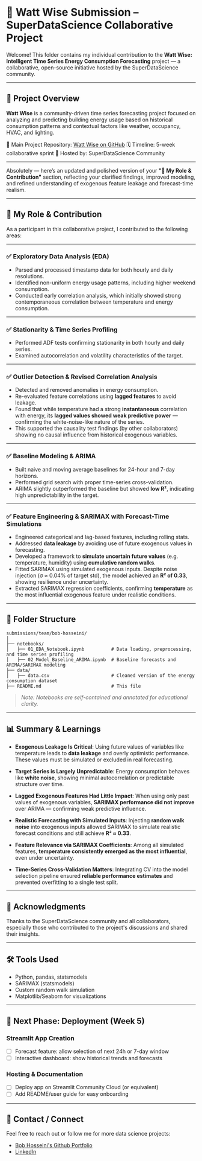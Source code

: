 # 🧠 Watt Wise Submission – SuperDataScience Collaborative Project

Welcome! This folder contains my individual contribution to the **Watt Wise: Intelligent Time Series Energy Consumption Forecasting** project — a collaborative, open-source initiative hosted by the SuperDataScience community.

---

## 📌 Project Overview

**Watt Wise** is a community-driven time series forecasting project focused on analyzing and predicting building energy usage based on historical consumption patterns and contextual factors like weather, occupancy, HVAC, and lighting.

🔗 Main Project Repository: [Watt Wise on GitHub](https://github.com/SuperDataScience-Community-Projects/SDS-CP027-watt-wise)
🗓️ Timeline: 5-week collaborative sprint
🧠 Hosted by: SuperDataScience Community

---

Absolutely — here’s an updated and polished version of your **"👤 My Role & Contribution"** section, reflecting your clarified findings, improved modeling, and refined understanding of exogenous feature leakage and forecast-time realism.

---

## 👤 My Role & Contribution

As a participant in this collaborative project, I contributed to the following areas:

---

### ✅ **Exploratory Data Analysis (EDA)**

* Parsed and processed timestamp data for both hourly and daily resolutions.
* Identified non-uniform energy usage patterns, including higher weekend consumption.
* Conducted early correlation analysis, which initially showed strong contemporaneous correlation between temperature and energy consumption.

---

### ✅ **Stationarity & Time Series Profiling**

* Performed ADF tests confirming stationarity in both hourly and daily series.
* Examined autocorrelation and volatility characteristics of the target.

---

### ✅ **Outlier Detection & Revised Correlation Analysis**

* Detected and removed anomalies in energy consumption.
* Re-evaluated feature correlations using **lagged features** to avoid leakage.
* Found that while temperature had a strong **instantaneous** correlation with energy, its **lagged values showed weak predictive power** — confirming the white-noise-like nature of the series.
* This supported the causality test findings (by other collaborators) showing no causal influence from historical exogenous variables.

---

### ✅ **Baseline Modeling & ARIMA**

* Built naive and moving average baselines for 24-hour and 7-day horizons.
* Performed grid search with proper time-series cross-validation.
* ARIMA slightly outperformed the baseline but showed **low R²**, indicating high unpredictability in the target.

---

### ✅ **Feature Engineering & SARIMAX with Forecast-Time Simulations**

* Engineered categorical and lag-based features, including rolling stats.
* Addressed **data leakage** by avoiding use of future exogenous values in forecasting.
* Developed a framework to **simulate uncertain future values** (e.g. temperature, humidity) using **cumulative random walks**.
* Fitted SARIMAX using simulated exogenous inputs. Despite noise injection (σ ≈ 0.04% of target std), the model achieved an **R² of 0.33**, showing resilience under uncertainty.
* Extracted SARIMAX regression coefficients, confirming **temperature** as the most influential exogenous feature under realistic conditions.


---

## 📂 Folder Structure

```plaintext
submissions/team/bob-hosseini/
│
├── notebooks/
│   ├── 01_EDA_Notebook.ipynb          # Data loading, preprocessing, and time series profiling
│   ├── 02_Model_Baseline_ARIMA.ipynb  # Baseline forecasts and ARIMA/SARIMAX modeling
├── data/
│   ├── data.csv                       # Cleaned version of the energy consumption dataset
├── README.md                          # This file
```

> *Note: Notebooks are self-contained and annotated for educational clarity.*

---

## 📊 Summary & Learnings

* **Exogenous Leakage Is Critical**: Using future values of variables like temperature leads to **data leakage** and overly optimistic performance. These values must be simulated or excluded in real forecasting.

* **Target Series is Largely Unpredictable**: Energy consumption behaves like **white noise**, showing minimal autocorrelation or predictable structure over time.

* **Lagged Exogenous Features Had Little Impact**: When using only past values of exogenous variables, **SARIMAX performance did not improve** over ARIMA — confirming weak predictive influence.

* **Realistic Forecasting with Simulated Inputs**: Injecting **random walk noise** into exogenous inputs allowed SARIMAX to simulate realistic forecast conditions and still achieve **R² ≈ 0.33**.

* **Feature Relevance via SARIMAX Coefficients**: Among all simulated features, **temperature consistently emerged as the most influential**, even under uncertainty.

* **Time-Series Cross-Validation Matters**: Integrating CV into the model selection pipeline ensured **reliable performance estimates** and prevented overfitting to a single test split.

---

## 🙌 Acknowledgments

Thanks to the SuperDataScience community and all collaborators, especially those who contributed to the project's discussions and shared their insights.  

---

## 🛠️ Tools Used

- Python, pandas, statsmodels
- SARIMAX (statsmodels)
- Custom random walk simulation
- Matplotlib/Seaborn for visualizations

---

## 🚀 Next Phase: Deployment (Week 5)

### Streamlit App Creation

* [ ] Forecast feature: allow selection of next 24h or 7-day window
* [ ] Interactive dashboard: show historical trends and forecasts

### Hosting & Documentation

* [ ] Deploy app on Streamlit Community Cloud (or equivalent)
* [ ] Add README/user guide for easy onboarding

---

## 📧 Contact / Connect

Feel free to reach out or follow me for more data science projects:

* [Bob Hosseini's Github Portfolio](https://github.com/bab-git)
* [LinkedIn](https://www.linkedin.com/in/bhosseini/)